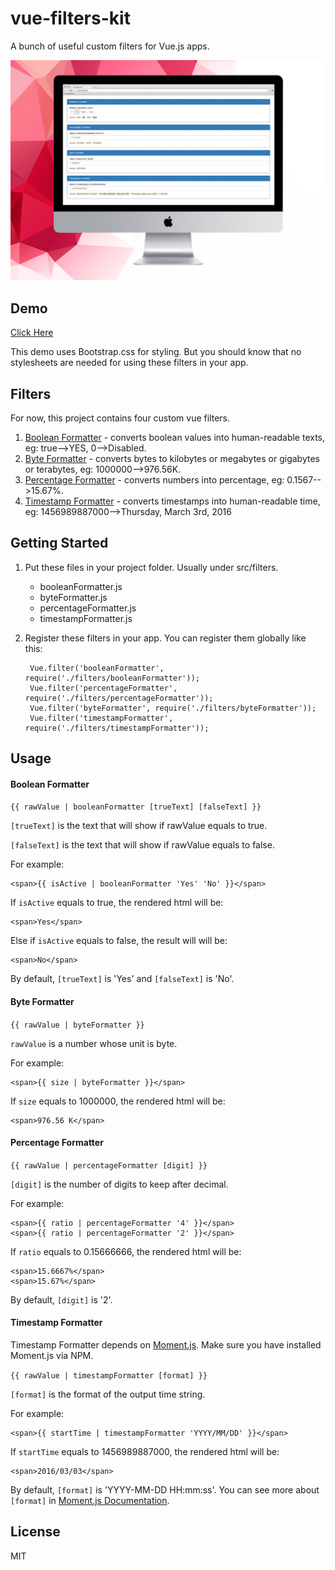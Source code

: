 # vue-filters-kit

A bunch of useful custom filters for Vue.js apps.

![Screenshot](https://raw.githubusercontent.com/panteng/vue-filters-kit/master/screenshot.jpg)

## Demo

[Click Here](http://panteng.me/demos/vue-filters-kit/)

This demo uses Bootstrap.css for styling. But you should know that no stylesheets are needed for using these filters in your app.

## Filters

For now, this project contains four custom vue filters.

1. [Boolean Formatter](#boolean-formatter) - converts boolean values into human-readable texts, eg: true-->YES, 0-->Disabled.
2. [Byte Formatter](#byte-formatter) - converts bytes to kilobytes or megabytes or gigabytes or terabytes, eg: 1000000-->976.56K.
3. [Percentage Formatter](#percentage-formatter) - converts numbers into percentage, eg: 0.1567-->15.67%.
4. [Timestamp Formatter](#timestamp-formatter) - converts timestamps into human-readable time, eg: 1456989887000-->Thursday, March 3rd, 2016

## Getting Started

1. Put these files in your project folder. Usually under src/filters.

    - booleanFormatter.js
    - byteFormatter.js
    - percentageFormatter.js
    - timestampFormatter.js
    
2. Register these filters in your app. You can register them globally like this:

        Vue.filter('booleanFormatter', require('./filters/booleanFormatter'));
        Vue.filter('percentageFormatter', require('./filters/percentageFormatter'));
        Vue.filter('byteFormatter', require('./filters/byteFormatter'));
        Vue.filter('timestampFormatter', require('./filters/timestampFormatter'));
        
## Usage

#### Boolean Formatter

`{{ rawValue | booleanFormatter [trueText] [falseText] }}`

`[trueText]` is the text that will show if rawValue equals to true.

`[falseText]` is the text that will show if rawValue equals to false.

For example:

    <span>{{ isActive | booleanFormatter 'Yes' 'No' }}</span>
    
If `isActive` equals to true, the rendered html will be:

    <span>Yes</span>
    
Else if `isActive` equals to false, the result will will be:

    <span>No</span>

By default, `[trueText]` is 'Yes' and `[falseText]` is 'No'.

#### Byte Formatter

`{{ rawValue | byteFormatter }}`

`rawValue` is a number whose unit is byte.

For example:

    <span>{{ size | byteFormatter }}</span>
    
If `size` equals to 1000000, the rendered html will be:

    <span>976.56 K</span>

#### Percentage Formatter

`{{ rawValue | percentageFormatter [digit] }}`

`[digit]` is the number of digits to keep after decimal.

For example:

    <span>{{ ratio | percentageFormatter '4' }}</span>
    <span>{{ ratio | percentageFormatter '2' }}</span>
    
If `ratio` equals to 0.15666666, the rendered html will be:

    <span>15.6667%</span>
    <span>15.67%</span>

By default, `[digit]` is '2'.

#### Timestamp Formatter

Timestamp Formatter depends on [Moment.js](http://momentjs.com/). Make sure you have installed Moment.js via NPM.

`{{ rawValue | timestampFormatter [format] }}`

`[format]` is the format of the output time string.

For example:

    <span>{{ startTime | timestampFormatter 'YYYY/MM/DD' }}</span>
    
If `startTime` equals to 1456989887000, the rendered html will be:

    <span>2016/03/03</span>
    
By default, `[format]` is 'YYYY-MM-DD HH:mm:ss'. You can see more about `[format]` in [Moment.js Documentation](http://momentjs.com/docs/#/parsing/string-format/).

## License

MIT